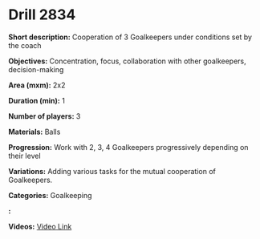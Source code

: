 # Drill 2834

**Short description:**
Cooperation of 3 Goalkeepers under conditions set by the coach

**Objectives:**
Concentration, focus, collaboration with other goalkeepers, decision-making

**Area (mxm):**
2x2

**Duration (min):**
1

**Number of players:**
3

**Materials:**
Balls

**Progression:**
Work with 2, 3, 4 Goalkeepers progressively depending on their level

**Variations:**
Adding various tasks for the mutual cooperation of Goalkeepers.

**Categories:**
Goalkeeping

**:**


**Videos:**
[Video Link](https://www.youtube.com/embed/YWo_bnijwy8)

